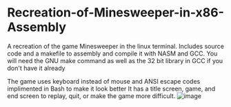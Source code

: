 # Recreation-of-Minesweeper-in-x86-Assembly

A recreation of the game Minesweeper in the linux terminal. Includes source code and a makefile to assembly and compile it with NASM and GCC. You will need the GNU make command as well as the 32 bit library in GCC if you don't have it already

The game uses keyboard instead of mouse and ANSI escape codes implimented in Bash to make it look better
It has a title screen, game, and end screen to replay, quit, or make the game more difficult.
![image](https://user-images.githubusercontent.com/61923833/167509404-1ecb76f5-dadb-40b3-9967-833ab2baabde.png)


